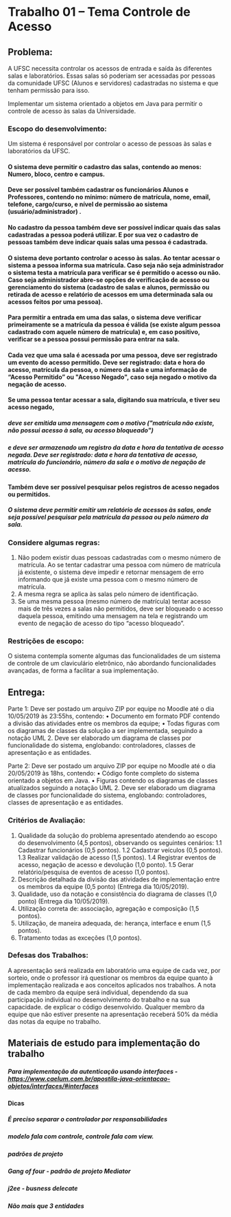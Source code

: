 

# Trabalho 01 – Tema Controle de Acesso

## Problema:
A UFSC necessita controlar os acessos de entrada e saída às diferentes salas e laboratórios. Essas salas só poderiam ser acessadas por pessoas da comunidade UFSC (Alunos e servidores) cadastradas no sistema e que tenham permissão para isso. 

Implementar um sistema orientado a objetos em Java para permitir o controle de acesso às salas da Universidade.


### Escopo do desenvolvimento:
Um sistema é responsável por controlar o acesso de pessoas às salas e laboratórios da UFSC.

#### O sistema deve permitir o cadastro das salas, contendo ao menos: Numero, bloco, centro e campus. 

#### Deve ser possível também cadastrar os funcionários Alunos e Professores, contendo no mínimo: número de matrícula, nome, email, telefone, cargo/curso, e nível de permissão ao sistema (usuário/administrador) . 

#### No cadastro da pessoa também deve ser possível indicar quais das salas cadastradas a pessoa poderá utilizar. E por sua vez o cadastro de pessoas também deve indicar quais salas uma pessoa é cadastrada.

#### O sistema deve portanto controlar o acesso às salas. Ao tentar acessar o sistema a pessoa informa sua matrícula. Caso seja não seja administrador o sistema testa a matrícula para verificar se é permitido o acesso ou não. Caso seja administrador abre-se opções de verificação de acesso ou gerenciamento do sistema (cadastro de salas e alunos, permissão ou retirada de acesso e relatório de acessos em uma determinada sala ou acessos feitos por uma pessoa).

#### Para permitir a entrada em uma das salas, o sistema deve verificar primeiramente se a matrícula da pessoa é válida (se existe algum pessoa cadastrado com aquele número de matrícula) e, em caso positivo, verificar se a pessoa possui permissão para entrar na sala.

#### Cada vez que uma sala é acessada por uma pessoa, deve ser registrado um evento do acesso permitido. Deve ser registrado: data e hora do acesso, matrícula da pessoa, o número da sala e uma informação de “Acesso Permitido” ou "Acesso Negado", caso seja negado o motivo da negação de acesso.

#### Se uma pessoa tentar acessar a sala, digitando sua matrícula, e tiver seu acesso negado, 
##### deve ser emitida uma mensagem com o motivo ("matrícula não existe, não possui acesso à sala, ou acesso bloqueado") 

##### e deve ser armazenado um registro da data e hora da tentativa de acesso negada. Deve ser registrado: data e hora da tentativa de acesso, matrícula do funcionário, número da sala e o motivo de negação de acesso.

#### Também deve ser possível pesquisar pelos registros de acesso negados ou permitidos. 
##### O sistema deve permitir emitir um relatório de acessos às salas, onde seja possível pesquisar pela matrícula da pessoa ou pelo número da sala.

### Considere algumas regras:
1. Não podem existir duas pessoas cadastradas com o mesmo número de matrícula. Ao se
tentar cadastrar uma pessoa com número de matrícula já existente, o sistema deve impedir
e retornar mensagem de erro informando que já existe uma pessoa com o mesmo número
de matrícula.
2. A mesma regra se aplica às salas pelo número de identificação.
3. Se uma mesma pessoa (mesmo número de matrícula) tentar acesso mais de três vezes a
salas não permitidos, deve ser bloqueado o acesso daquela pessoa, emitindo uma
mensagem na tela e registrando um evento de negação de acesso do tipo “acesso bloqueado”.

### Restrições de escopo:
O sistema contempla somente algumas das funcionalidades de um sistema de controle de um claviculário eletrônico, não abordando funcionalidades avançadas, de forma a facilitar a sua implementação.

## Entrega:
Parte 1: Deve ser postado um arquivo ZIP por equipe no Moodle até o
dia 10/05/2019 às 23:55hs, contendo:
• Documento em formato PDF contendo a divisão das atividades entre os membros da
equipe;
• Todas figuras com os diagramas de classes da solução a ser implementada, seguindo a
notação UML 2. Deve ser elaborado um diagrama de classes por funcionalidade do
sistema, englobando: controladores, classes de apresentação e as entidades.

Parte 2: Deve ser postado um arquivo ZIP por equipe no Moodle até o
dia 20/05/2019 às 18hs, contendo:
• Código fonte completo do sistema orientado a objetos em Java.
• Figuras contendo os diagramas de classes atualizados seguindo a notação UML 2. Deve
ser elaborado um diagrama de classes por funcionalidade do sistema, englobando:
controladores, classes de apresentação e as entidades.

### Critérios de Avaliação:
1. Qualidade da solução do problema apresentado atendendo ao escopo do desenvolvimento (4,5 pontos), observando os seguintes cenários:
 1.1 Cadastrar funcionários (0,5 pontos).
 1.2 Cadastrar veículos (0,5 pontos).
 1.3 Realizar validação de acesso (1,5 pontos).
 1.4 Registrar eventos de acesso, negação de acesso e devolução (1,0 ponto).
 1.5 Gerar relatório/pesquisa de eventos de acesso (1,0 pontos).
2. Descrição detalhada da divisão das atividades de implementação entre os membros da equipe (0,5 ponto) (Entrega dia 10/05/2019).
3. Qualidade, uso da notação e consistência do diagrama de classes (1,0 ponto) (Entrega dia 10/05/2019).
4. Utilização correta de: associação, agregação e composição (1,5 pontos).
5. Utilização, de maneira adequada, de: herança, interface e enum (1,5 pontos).
6. Tratamento todas as exceções (1,0 pontos).

### Defesas dos Trabalhos:
A apresentação será realizada em laboratório uma equipe de cada vez, por sorteio, onde o
professor irá questionar os membros da equipe quanto à implementação realizada e aos
conceitos aplicados nos trabalhos. A nota de cada membro da equipe será individual,
dependendo da sua participação individual no desenvolvimento do trabalho e na sua capacidade.
de explicar o código desenvolvido. Qualquer membro da equipe que não estiver presente na
apresentação receberá 50% da média das notas da equipe no trabalho.

## Materiais de estudo para implementação do trabalho
##### Para implementação da autenticação usando interfaces - https://www.caelum.com.br/apostila-java-orientacao-objetos/interfaces/#interfaces
#### Dicas
##### É preciso separar o controlador por responsabilidades
##### modelo fala com controle, controle fala com view.
##### padrões de projeto
##### Gang of four - padrão de projeto Mediator
##### j2ee - busness delecate
##### Não mais que 3 entidades


